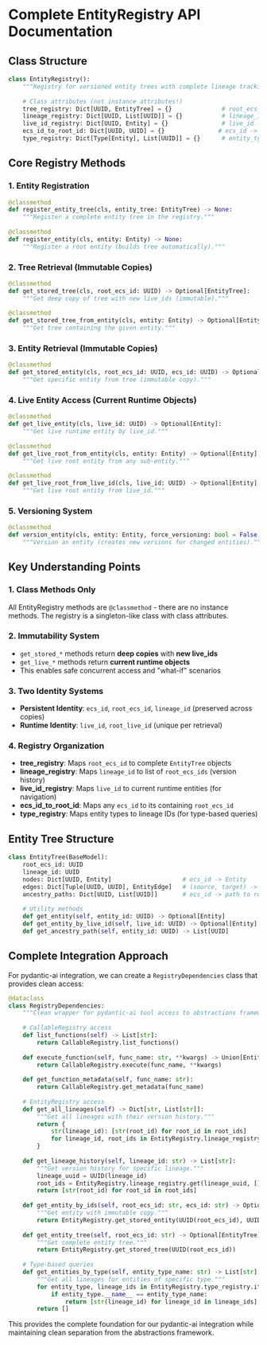 # Complete EntityRegistry API Documentation

## Class Structure

```python
class EntityRegistry():
    """Registry for versioned entity trees with complete lineage tracking."""
    
    # Class attributes (not instance attributes!)
    tree_registry: Dict[UUID, EntityTree] = {}              # root_ecs_id -> EntityTree
    lineage_registry: Dict[UUID, List[UUID]] = {}           # lineage_id -> [root_ecs_ids]
    live_id_registry: Dict[UUID, Entity] = {}               # live_id -> Entity (for navigation)
    ecs_id_to_root_id: Dict[UUID, UUID] = {}               # ecs_id -> root_ecs_id
    type_registry: Dict[Type[Entity], List[UUID]] = {}      # entity_type -> [lineage_ids]
```

## Core Registry Methods

### 1. Entity Registration
```python
@classmethod
def register_entity_tree(cls, entity_tree: EntityTree) -> None:
    """Register a complete entity tree in the registry."""
    
@classmethod  
def register_entity(cls, entity: Entity) -> None:
    """Register a root entity (builds tree automatically)."""
```

### 2. Tree Retrieval (Immutable Copies)
```python
@classmethod
def get_stored_tree(cls, root_ecs_id: UUID) -> Optional[EntityTree]:
    """Get deep copy of tree with new live_ids (immutable)."""
    
@classmethod
def get_stored_tree_from_entity(cls, entity: Entity) -> Optional[EntityTree]:
    """Get tree containing the given entity."""
```

### 3. Entity Retrieval (Immutable Copies)
```python
@classmethod
def get_stored_entity(cls, root_ecs_id: UUID, ecs_id: UUID) -> Optional[Entity]:
    """Get specific entity from tree (immutable copy)."""
```

### 4. Live Entity Access (Current Runtime Objects)
```python
@classmethod
def get_live_entity(cls, live_id: UUID) -> Optional[Entity]:
    """Get live runtime entity by live_id."""
    
@classmethod
def get_live_root_from_entity(cls, entity: Entity) -> Optional[Entity]:
    """Get live root entity from any sub-entity."""
    
@classmethod
def get_live_root_from_live_id(cls, live_id: UUID) -> Optional[Entity]:
    """Get live root entity from live_id."""
```

### 5. Versioning System
```python
@classmethod
def version_entity(cls, entity: Entity, force_versioning: bool = False) -> bool:
    """Version an entity (creates new versions for changed entities)."""
```

## Key Understanding Points

### 1. Class Methods Only
All EntityRegistry methods are `@classmethod` - there are no instance methods. The registry is a singleton-like class with class attributes.

### 2. Immutability System  
- `get_stored_*` methods return **deep copies** with **new live_ids**
- `get_live_*` methods return **current runtime objects**
- This enables safe concurrent access and "what-if" scenarios

### 3. Two Identity Systems
- **Persistent Identity**: `ecs_id`, `root_ecs_id`, `lineage_id` (preserved across copies)
- **Runtime Identity**: `live_id`, `root_live_id` (unique per retrieval)

### 4. Registry Organization
- **tree_registry**: Maps `root_ecs_id` to complete `EntityTree` objects
- **lineage_registry**: Maps `lineage_id` to list of `root_ecs_ids` (version history)
- **live_id_registry**: Maps `live_id` to current runtime entities (for navigation)
- **ecs_id_to_root_id**: Maps any `ecs_id` to its containing `root_ecs_id`
- **type_registry**: Maps entity types to lineage IDs (for type-based queries)

## Entity Tree Structure

```python
class EntityTree(BaseModel):
    root_ecs_id: UUID
    lineage_id: UUID
    nodes: Dict[UUID, Entity]                    # ecs_id -> Entity
    edges: Dict[Tuple[UUID, UUID], EntityEdge]   # (source, target) -> EdgeDetails
    ancestry_paths: Dict[UUID, List[UUID]]       # ecs_id -> path to root
    
    # Utility methods
    def get_entity(self, entity_id: UUID) -> Optional[Entity]
    def get_entity_by_live_id(self, live_id: UUID) -> Optional[Entity]
    def get_ancestry_path(self, entity_id: UUID) -> List[UUID]
```

## Complete Integration Approach

For pydantic-ai integration, we can create a `RegistryDependencies` class that provides clean access:

```python
@dataclass
class RegistryDependencies:
    """Clean wrapper for pydantic-ai tool access to abstractions framework."""
    
    # CallableRegistry access
    def list_functions(self) -> List[str]:
        return CallableRegistry.list_functions()
    
    def execute_function(self, func_name: str, **kwargs) -> Union[Entity, List[Entity]]:
        return CallableRegistry.execute(func_name, **kwargs)
    
    def get_function_metadata(self, func_name: str):
        return CallableRegistry.get_metadata(func_name)
    
    # EntityRegistry access  
    def get_all_lineages(self) -> Dict[str, List[str]]:
        """Get all lineages with their version history."""
        return {
            str(lineage_id): [str(root_id) for root_id in root_ids]
            for lineage_id, root_ids in EntityRegistry.lineage_registry.items()
        }
    
    def get_lineage_history(self, lineage_id: str) -> List[str]:
        """Get version history for specific lineage."""
        lineage_uuid = UUID(lineage_id)
        root_ids = EntityRegistry.lineage_registry.get(lineage_uuid, [])
        return [str(root_id) for root_id in root_ids]
    
    def get_entity_by_ids(self, root_ecs_id: str, ecs_id: str) -> Optional[Entity]:
        """Get entity with immutable copy."""
        return EntityRegistry.get_stored_entity(UUID(root_ecs_id), UUID(ecs_id))
    
    def get_entity_tree(self, root_ecs_id: str) -> Optional[EntityTree]:
        """Get complete entity tree."""
        return EntityRegistry.get_stored_tree(UUID(root_ecs_id))
    
    # Type-based queries
    def get_entities_by_type(self, entity_type_name: str) -> List[str]:
        """Get all lineages for entities of specific type."""
        for entity_type, lineage_ids in EntityRegistry.type_registry.items():
            if entity_type.__name__ == entity_type_name:
                return [str(lineage_id) for lineage_id in lineage_ids]
        return []
```

This provides the complete foundation for our pydantic-ai integration while maintaining clean separation from the abstractions framework.